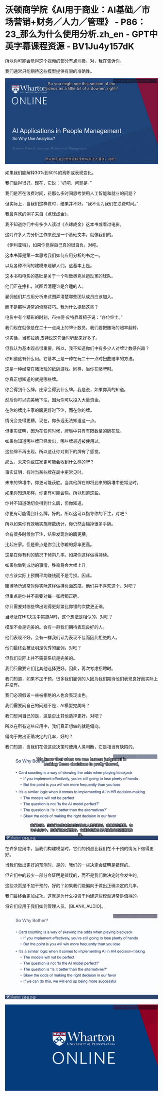 # 沃顿商学院《AI用于商业：AI基础／市场营销+财务／人力／管理》 - P86：23_那么为什么使用分析.zh_en - GPT中英字幕课程资源 - BV1Ju4y157dK

所以你可能会觉得这个视频的部分有点消极。对，我在告诉你。

我们通常只能期待这些模型提供有限的准确性。

![](img/e4509410dfbfc5b47b9cd284623fcbce_1.png)

如果我们能解释30%到50%的离职或表现变化。

我们做得很好。现在，它说：“好吧，问题是。”

我们是否在浪费时间，花那么多时间思考使用人工智能和就业的问题？

但实际上，当我们这样做时，结果并不好。“我不认为我们在浪费时间。”

我最喜欢的例子来自《点球成金》。

我不知道你们中有多少人读过《点球成金》这本书或看过电影。

这对许多人力分析工作来说是一个基础文本，就像我们的。

《伊利亚特》，如果你觉得自己真的很自负。对吧。

这本书算是第一本思考我们如何应用分析的书之一。

以及各种不同的建模来理解人们。这基本上是。

这本书和电影的基础是关于一个叫做奥克兰运动家的球队。

他们正在挣扎，试图弄清楚谁是合适的人。

雇佣他们并应用分析来试图弄清楚哪些团队成员应该加入。

而不是那种通常的侦察技巧。我为什么提起这些？

电影中有个精彩的时刻，布拉德·皮特靠着椅子说：“各位绅士。”

我们现在就像是在二十一点桌上的牌计数员，我们要把赌场的赔率翻转。

说实话，当布拉德·皮特说这句话时听起来好多了。

但我认为基本观点很重要。所以，我不知道你们中有多少人对牌计数感兴趣？

你知道这有什么用。它基本上是一种在玩二十一点时扭曲赔率的方法。

这是一种经常在赌场玩的纸牌游戏。同样，当你在赌牌时。

你真正想知道的就是哪些牌。

你会得到什么牌，庄家会得到什么牌。我是说，如果你真的知道。

然后你可以完美地下注，因为你可以投入大量资金。

在你的牌比庄家的牌更好时下注，而在你的牌。

情况会变得更糟。现在，你永远无法知道这一点。

但事实证明，因为在任何时候，牌局中只有有限数量的牌在玩。

如果你知道哪些牌已经发出，哪些牌最近被使用过。

这些牌不再出现。所以这让你对剩下的牌有了感觉。

那么，未来你或庄家更可能会收到什么样的牌？

事实证明，有时当某些牌在局中更常见时。

未来的牌堆中，你更可能获胜。当其他牌在即将到来的牌堆中更常见时。

如果你知道那样，你更有可能会输。所以知道这些。

你并不知道确切会得到什么牌，但你知道。

你更有可能得到什么牌。好的。所以这可以指导你的下注，对吧？

所以如果你有效地实施牌数统计，你仍然会输掉很多手牌。

会有很多时候你下注，结果发现你的牌更糟。

比起庄家。但是重点是你会比你输的频率更高。

这是在你有利的情况下倾斜几率。如果你这样做得持续。

如果你做到成功的事情，胜率将会大幅上升。

你应该实际上预期平均赚钱而不是亏损。因此。

赌博场所通常对你实际这样做持负面态度。他们并不喜欢这个，对吧？

但重点是你并不需要对每一张牌都正确。

你只需要对哪些牌出现得更频繁比你错的次数更正确。

当涉及在HR决策中实施AI时，这个想法是相似的，对吧？

模型不会是完美的。会有一群我们期待表现良好的人。

他们表现不好。会有一群我们认为表现不佳而因此拒绝的人。

他们最终会被证明是优秀的雇佣，对吧？

但我们实际上并不需要系统是完美的。

我们只需要它们比其他选择更好。因此，再次考虑招聘时。

我们知道，如果不加干预，很多我们雇佣的人因为我们期待他们表现良好而实际上并没有。

我们必须假设一些被拒绝的人也会表现出色。

我们需要问自己的问题不是，AI模型完美吗？

我们想问自己的是，这是否比其他选择更好，对吧？

所以在所有这些应用中，我们真正想做的就是偏向。

偏向于做出正确决定的几率，好的？

我们知道，当我们在做这些决策时使用人类判断，它是相当有缺陷的。

![](img/e4509410dfbfc5b47b9cd284623fcbce_3.png)

在许多应用中，当我们构建模型时，它们的预测比我们在不干预的情况下做得更好。

当我们做出更好的预测时，是的，我们的一些决定会证明是错误的。

但它们中的较少一部分会证明是错误的，而不是我们做决定时会发生的。

这些决策是不加干预的，好的？如果我们能偏向于做出正确决定的几率。

我们最终会更加成功。这就是为什么投资于构建这些模型通常是值得的。

将它们应用于我们如何管理人员。[BLANK_AUDIO]。

![](img/e4509410dfbfc5b47b9cd284623fcbce_5.png)

![](img/e4509410dfbfc5b47b9cd284623fcbce_6.png)
